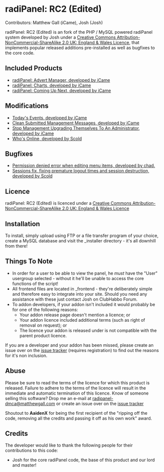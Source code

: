 # radiPanel: RC2 (Edited)
Contributors: Matthew Gall (iCame), Josh (Josh)

radiPanel: RC2 (Edited) is an fork of the PHP / MySQL powered radiPanel system developed by Josh under a [Creative Commons Attribution-NonCommercial-ShareAlike 2.0 UK: England & Wales Licence](http://creativecommons.org/licenses/by-nc-sa/2.0/uk/), that implements popular released additions pre-installed as well as bugfixes to the core code. 

## Included Products
* [radiPanel: Advert Manager, developed by iCame](http://github.com/matthewgall/radipanel_advertmanager)
* [radiPanel: Charts, developed by iCame](http://github.com/matthewgall/radipanel_charts)
* [radiPanel: Coming Up Next, developed by iCame](http://github.com/matthewgall/radipanel_comingupnext)

## Modifications
* [Today's Events, developed by iCame](http://www.clubhabboforum.net/showpost.php?p=3175532&postcount=6)
* [Clean Submitted Management Messages, developed by iCame](http://www.clubhabboforum.net/showpost.php?p=3426515&postcount=20)
* [Stop Management Upgrading Themselves To An Administrator, developed by iCame](http://www.clubhabboforum.net/showthread.php?t=305791)
* [Who's Online, developed by Scold](http://www.clubhabboforum.net/showthread.php?t=291894)

## Bugfixes
* [Permission denied error when editing menu items, developed by chad.](http://www.clubhabboforum.net/showpost.php?p=3219191&postcount=2)
* [Sessions fix, fixing premature logout times and session destruction, developed by Scold](http://www.clubhabboforum.net/showpost.php?p=3336747&postcount=13)

## Licence
radiPanel: RC2 (Edited) is licenced under a [Creative Commons Attribution-NonCommercial-ShareAlike 2.0 UK: England & Wales Licence](http://creativecommons.org/licenses/by-nc-sa/2.0/uk/)

## Installation
To install, simply upload using FTP or a file transfer program of your choice, create a MySQL database and visit the _installer directory - it's all downhill from there!

## Things To Note
* In order for a user to be able to view the panel, he *must* have the "User"
  usergroup selected - without it he'll be unable to access the core functions
  of the script!
* All frontend files are located in _frontend - they're deliberately simple
  and therefore easy to integrate into your site. Should you need any assistance
  with these just contact Josh on ClubHabbo Forum.
* To addon developers, if your addon isn't included it would probably be for one of the following reasons:
    + Your addon release page doesn't mention a licence; or
    + Your addon licence included additional terms (such as right of removal on request); or
    + The licence your addon is released under is not compatible with the parent product licence.

If you are a developer and your addon has been missed, please create an issue over on the [issue tracker](https://bitbucket.org/radipanel/edit/issues) (requires registration) to find out the reasons for it's non inclusion.

## Abuse
Please be sure to read the terms of the licence for which this product is released. Failure to adhere to the terms of the licence will result in the immediate and automatic termination of this licence. Know of someone selling this software? Drop me an e-mail at [radipanel-dmca@matthewgall.com](mailto:radipanel-dmca@matthewgall.com) or create an issue over on the [issue tracker](https://bitbucket.org/radipanel/edit/issues)

Shoutout to **AaidenX** for being the first recipient of the "ripping off the code, removing all the credits and passing it off as his own work" award.

## Credits
The developer would like to thank the following people for their contributions to this code:
* Josh for the core radiPanel code, the base of this product and our lord and master!
